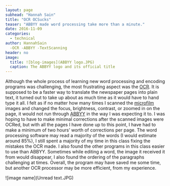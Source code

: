 ```yaml
---
layout: page
subhead: "Hannah Sain"
title: "OCR OCSucks"
teaser: "ABBYY made word processing take more than a minute."
date: 2016-11-09
categories:
  - technical
author: HannahSain
  -OCR -ABBYY -TextScanning
header: no
image: 
  title: ![blog-images](ABBYY logo.JPG)
  caption: The ABBYY logo and its official title
---
```

Although the whole process of learning new word processing and encoding programs was challenging, the most frustrating aspect was the [OCR]( https://www.abbyy.com/en-us/finereader/about-ocr/what-is-ocr/). It is supposed to be a faster way to translate the newspaper pages into plain text, it turned out to take up about as much time as it would have to hand type it all. I felt as if no matter how many times I scanned the [microfilm]( https://www.nedcc.org/free-resources/preservation-leaflets/6.-reformatting/6.1-microfilm-and-microfiche) images and changed the focus, brightness, contrast, or zoomed in on the page, it would not run through [ABBYY]( https://www.abbyy.com/en-us/) in the way I was expecting it to. I was hoping to have to make minimal corrections after the scanned images were OCRed, but with all the pages I have done up to this point, I have had to make a minimum of two hours’ worth of corrections per page. The word processing software may read a majority of the words (I would estimate around 85%), I still spent a majority of my time in this class fixing the mistakes the OCR made. I also found the other programs in this class easier to use than ABBYY. Sometimes while editing a word, the image it received it from would disappear, I also found the ordering of the paragraphs challenging at times. Overall, the program may have saved me some time, but another OCR processor may be more efficient, from my experience. 

![image name](Unread text.JPG)

